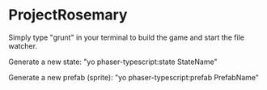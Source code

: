 ProjectRosemary
===============

Simply type "grunt" in your terminal to build the game and start the file watcher.

Generate a new state: "yo phaser-typescript:state StateName"

Generate a new prefab (sprite): "yo phaser-typescript:prefab PrefabName"
